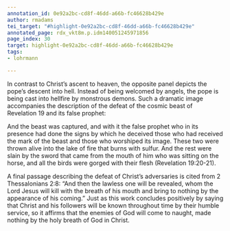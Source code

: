 ```yaml
---
annotation_id: 0e92a2bc-cd8f-46dd-a66b-fc46628b429e
author: rmadams
tei_target: "#highlight-0e92a2bc-cd8f-46dd-a66b-fc46628b429e"
annotated_page: rdx_vkt8m.p.idm140051245971856
page_index: 30
target: highlight-0e92a2bc-cd8f-46dd-a66b-fc46628b429e
tags:
- lohrmann

---
```

In contrast to Christ’s ascent to heaven, the opposite panel depicts the pope’s descent into hell. Instead of being welcomed by angels, the pope is being cast into hellfire by monstrous demons. Such a dramatic image accompanies the description of the defeat of the cosmic beast of Revelation 19 and its false prophet: 

And the beast was captured, and with it the false prophet who in its presence had done the signs by which he deceived those who had received the mark of the beast and those who worshiped its image. These two were thrown alive into the lake of fire that burns with sulfur. And the rest were slain by the sword that came from the mouth of him who was sitting on the horse, and all the birds were gorged with their flesh (Revelation 19:20-21). 

A final passage describing the defeat of Christ’s adversaries is cited from 2 Thessalonians 2:8: “And then the lawless one will be revealed, whom the Lord Jesus will kill with the breath of his mouth and bring to nothing by the appearance of his coming.” Just as this work concludes positively by saying that Christ and his followers will be known throughout time by their humble service, so it affirms that the enemies of God will come to naught, made nothing by the holy breath of God in Christ.